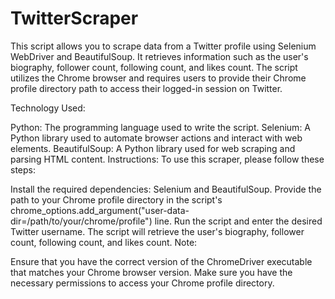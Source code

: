 # TwitterScraper
 This script allows you to scrape data from a Twitter profile using Selenium WebDriver and BeautifulSoup. It retrieves information such as the user's biography, follower count, following count, and likes count. The script utilizes the Chrome browser and requires users to provide their Chrome profile directory path to access their logged-in session on Twitter.

Technology Used:

Python: The programming language used to write the script.
Selenium: A Python library used to automate browser actions and interact with web elements.
BeautifulSoup: A Python library used for web scraping and parsing HTML content.
Instructions:
To use this scraper, please follow these steps:

Install the required dependencies: Selenium and BeautifulSoup.
Provide the path to your Chrome profile directory in the script's chrome_options.add_argument("user-data-dir=/path/to/your/chrome/profile") line.
Run the script and enter the desired Twitter username.
The script will retrieve the user's biography, follower count, following count, and likes count.
Note:

Ensure that you have the correct version of the ChromeDriver executable that matches your Chrome browser version.
Make sure you have the necessary permissions to access your Chrome profile directory.
